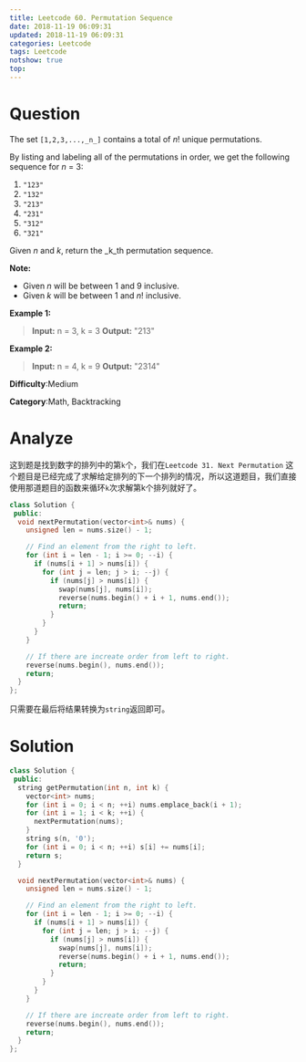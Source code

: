```yaml
---
title: Leetcode 60. Permutation Sequence
date: 2018-11-19 06:09:31
updated: 2018-11-19 06:09:31
categories: Leetcode
tags: Leetcode
notshow: true
top:
---
```


# Question

The set  `[1,2,3,...,_n_]`  contains a total of  _n_! unique permutations.

By listing and labeling all of the permutations in order, we get the following sequence for  _n_  = 3:

1. `"123"`
2. `"132"`
3. `"213"`
4. `"231"`
5. `"312"`
6. `"321"`

Given  _n_  and  _k_, return the  _k_th  permutation sequence.

**Note:**

- Given  _n_  will be between 1 and 9 inclusive.
- Given _k_ will be between 1 and  _n_! inclusive.

**Example 1:**

> **Input:** n = 3, k = 3
> **Output:** "213"

**Example 2:**

> **Input:** n = 4, k = 9
> **Output:** "2314"

**Difficulty**:Medium

**Category**:Math, Backtracking  

<!-- more -->

# Analyze

这到题是找到数字的排列中的第`k`个，我们在`Leetcode 31. Next Permutation` 这个题目是已经完成了求解给定排列的下一个排列的情况，所以这道题目，我们直接使用那道题目的函数来循环`k`次求解第k个排列就好了。

```cpp
class Solution {
 public:
  void nextPermutation(vector<int>& nums) {
    unsigned len = nums.size() - 1;

    // Find an element from the right to left.
    for (int i = len - 1; i >= 0; --i) {
      if (nums[i + 1] > nums[i]) {
        for (int j = len; j > i; --j) {
          if (nums[j] > nums[i]) {
            swap(nums[j], nums[i]);
            reverse(nums.begin() + i + 1, nums.end());
            return;
          }
        }
      }
    }

    // If there are increate order from left to right.
    reverse(nums.begin(), nums.end());
    return;
  }
};
```

只需要在最后将结果转换为`string`返回即可。

# Solution

```cpp
class Solution {
 public:
  string getPermutation(int n, int k) {
    vector<int> nums;
    for (int i = 0; i < n; ++i) nums.emplace_back(i + 1);
    for (int i = 1; i < k; ++i) {
      nextPermutation(nums);
    }
    string s(n, '0');
    for (int i = 0; i < n; ++i) s[i] += nums[i];
    return s;
  }

  void nextPermutation(vector<int>& nums) {
    unsigned len = nums.size() - 1;

    // Find an element from the right to left.
    for (int i = len - 1; i >= 0; --i) {
      if (nums[i + 1] > nums[i]) {
        for (int j = len; j > i; --j) {
          if (nums[j] > nums[i]) {
            swap(nums[j], nums[i]);
            reverse(nums.begin() + i + 1, nums.end());
            return;
          }
        }
      }
    }

    // If there are increate order from left to right.
    reverse(nums.begin(), nums.end());
    return;
  }
};
```